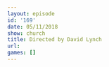 ```yaml
---
layout: episode
id: '169'
date: 05/11/2018
show: church
title: Directed by David Lynch
url: 
games: []
---
```

